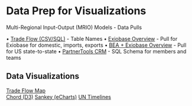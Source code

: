 # Data Prep for Visualizations

Multi-Regional Input-Output (MRIO) Models - Data Pulls

&bullet; <a href="../trade/">Trade Flow (CSV/SQL)</a> - Table Names
&bullet; [Exiobase Overview](../../exiobase/tradeflow/) - Pull for Exiobase for domestic, imports, exports
&bullet; [BEA + Exiobase Overview](../../exiobase/tradeflow/bea/) - Pull for US state-to-state
&bullet; <a href="../crm/">PartnerTools CRM</a> - SQL Schema for members and teams

<!--
### &bullet; <a href="../impacts/json/">JSON from Exiobase</a><br>
### &bullet; <a href="../impacts/useeio/parquet/">DuckDB Parquet from US State USEEIO .json files</a><br>
### &bullet; <a href="../trade/">DuckDB Parquet from Exiobase (CoLab)</a><br>
### &bullet; <a href="../prep/sql/supabase/">Supabase from Exiobase</a><br>
### &bullet; <a href="../prep/sql/duckdb/">DuckDB Parquet from Exiobase .csv files</a><br>
-->

## Data Visualizations

<a href="../../profile/trade/map/">Trade Flow Map</a>  
<a href="../../profile/footprint/sector_supply_impacts.html">Chord (D3)</a>
<a href="../charts/echarts/sankey-nodeAlign-left.html">Sankey (eCharts)</a>
[UN Timelines](../../localsite/timeline/)